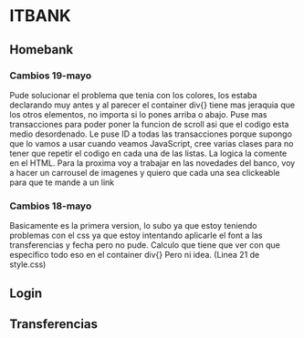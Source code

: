 # ITBANK
## Homebank
### Cambios 19-mayo
Pude solucionar el problema que tenia con los colores, los estaba declarando muy antes y al parecer el container div{} tiene mas jeraquia que los otros elementos, no importa si lo pones arriba o abajo.
Puse mas transacciones para poder poner la funcion de scroll asi que el codigo esta medio desordenado. Le puse ID a todas las transacciones porque supongo que lo vamos a usar cuando veamos JavaScript, cree varias clases para no tener que repetir el codigo en cada una de las listas. La logica la comente en el HTML.
Para la proxima voy a trabajar en las novedades del banco, voy a hacer un carrousel de imagenes y quiero que cada una sea clickeable para que te mande a un link
### Cambios 18-mayo
Basicamente es la primera version, lo subo ya que estoy teniendo problemas con el css ya que estoy intentando aplicarle el font a las transferencias y fecha pero no pude. Calculo que tiene que ver con que especifico todo eso en el container div{} Pero ni idea. (Linea 21 de style.css)
## Login
## Transferencias
